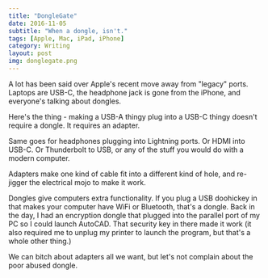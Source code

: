 ```yaml
---
title: "DongleGate"
date: 2016-11-05
subtitle: "When a dongle, isn't."
tags: [Apple, Mac, iPad, iPhone]
category: Writing
layout: post
img: donglegate.png
---
```


A lot has been said over Apple's recent move away from "legacy" ports. Laptops are USB-C, the headphone jack is gone from the iPhone, and everyone's talking about dongles.

<!-- more -->

Here's the thing - making a USB-A thingy plug into a USB-C thingy doesn't require a dongle. It requires an adapter.

Same goes for headphones plugging into Lightning ports. Or HDMI into USB-C. Or Thunderbolt to USB, or any of the stuff you would do with a modern computer.  

Adapters make one kind of cable fit into a different kind of hole, and re-jigger the electrical mojo to make it work.

Dongles give computers extra functionality. If you plug a USB doohickey in that makes your computer have WiFi or Bluetooth, that's a dongle. Back in the day, I had an encryption dongle that plugged into the parallel port of my PC so I could launch AutoCAD. That security key in there made it work (it also required me to unplug my printer to launch the program, but that's a whole other thing.)

We can bitch about adapters all we want, but let's not complain about the poor abused dongle.


<!-- #Apple, #Mac, #iPad, #iPhone -->